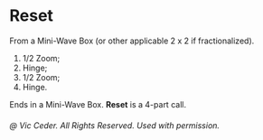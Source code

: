 
# Reset

From a Mini-Wave Box (or other applicable 2 x 2 if fractionalized).

1. 1/2 Zoom; 
2. Hinge; 
3. 1/2 Zoom; 
4. Hinge.

Ends in a Mini-Wave Box. **Reset** is a 4-part call.

###### @ Vic Ceder. All Rights Reserved.  Used with permission.
